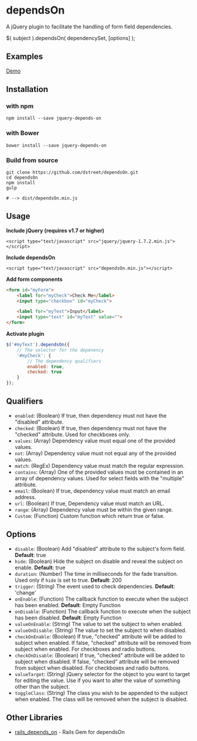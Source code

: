 # dependsOn
A jQuery plugin to facilitate the handling of form field dependencies.

$( subject ).dependsOn( dependencySet, [options] );

## Examples

[Demo](http://dstreet.github.com/dependsOn)

## Installation

### with npm

```
npm install --save jquery-depends-on
```

### with Bower
```
bower install --save jquery-depends-on
```

### Build from source
```
git clone https://github.com/dstreet/dependsOn.git
cd dependsOn
npm install
gulp

# --> dist/dependsOn.min.js
```

## Usage

**Include jQuery (requires v1.7 or higher)**

```<script type="text/javascript" src="jquery/jquery-1.7.2.min.js"></script>```


**Include dependsOn**

```<script type="text/javascript" src="dependsOn.min.js"></script>```

**Add form components**

```html
<form id="myForm">
	<label for="myCheck">Check Me</label>
	<input type="checkbox" id="myCheck">

	<label for="myText">Input</label>
	<input type="text" id="myText" value="">
</form>
```

**Activate plugin**

```js
$('#myText').dependsOn({
	// The selector for the depenency
	'#myCheck': {
		// The dependency qualifiers
		enabled: true,
		checked: true
	}
});
```

## Qualifiers

* `enabled`: (Boolean) If true, then dependency must not have the "disabled" attribute.
* `checked`: (Boolean) If true, then dependency must not have the "checked" attribute. Used for checkboxes only.
* `values`: (Array) Dependency value must equal one of the provided values.
* `not`: (Array) Dependency value must not equal any of the provided values.
* `match`: (RegEx) Dependency value must match the regular expression.
* `contains`: (Array) One of the provided values must be contained in an array of dependency values. Used for select fields with the "multiple" attribute.
* `email`: (Boolean) If true, dependency value must match an email address.
* `url`: (Boolean) If true, Dependency value must match an URL.
* `range`: (Array) Dependency value must be within the given range.
* `Custom`: (Function) Custom function which return true or false.

## Options

* `disable`: (Boolean) Add "disabled" attribute to the subject's form field. **Default**: true
* `hide`: (Boolean) Hide the subject on disable and reveal the subject on enable. **Default**: true
* `duration`: (Number) The time in milliseconds for the fade transition. Used only if `hide` is set to true. **Default**: 200
* `trigger`: (String) The event used to check dependencies. **Default**: 'change'
* `onEnable`: (Function) The callback function to execute when the subject has been enabled. **Default**: Empty Function
* `onDisable`: (Function) The callback function to execute when the subject has been disabled. **Default**: Empty Function
* `valueOnEnable`: (String) The value to set the subject to when enabled.
* `valueOnDisable`: (String) The value to set the subject to when disabled.
* `checkOnEnable`: (Boolean) If true, "checked" attribute will be added to subject when enabled. If false, "checked" attribute will be removed from subject when enabled. For checkboxes and radio buttons.
* `checkOnDisable`: (Boolean) If true, "checked" attribute will be added to subject when disabled. If false, "checked" attribute will be removed from subject when disabled. For checkboxes and radio buttons.
* `valueTarget`: (String) jQuery selector for the object to you want to target for editing the value. Use if you want to alter the value of something other than the subject.
* `toggleClass`: (String) The class you wish to be appended to the subject when enabled. The class will be removed when the subject is disabled.

## Other Libraries

* [rails_depends_on](https://github.com/francescob/rails_depends_on) - Rails Gem for dependsOn
